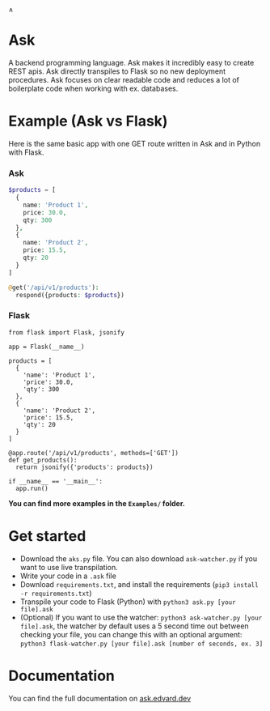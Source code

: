 <img src="https://ask.edvard.dev/banner.png" alt="Ask" height="10vh">

# Ask
A backend programming language. Ask makes it incredibly easy to create REST apis. Ask directly transpiles to Flask so no new deployment procedures. Ask focuses on clear readable code and reduces a lot of boilerplate code when working with ex. databases.

# Example (Ask vs Flask)
Here is the same basic app with one GET route written in Ask and in Python with Flask.

### Ask
```php
$products = [
  {
    name: 'Product 1',
    price: 30.0,
    qty: 300
  },
  {
    name: 'Product 2',
    price: 15.5,
    qty: 20
  }
]

@get('/api/v1/products'):
  respond({products: $products})
```
### Flask
```python3
from flask import Flask, jsonify

app = Flask(__name__)

products = [
  {
    'name': 'Product 1',
    'price': 30.0,
    'qty': 300
  },
  {
    'name': 'Product 2',
    'price': 15.5,
    'qty': 20
  }
]

@app.route('/api/v1/products', methods=['GET'])
def get_products():
  return jsonify({'products': products})
  
if __name__ == '__main__':
  app.run()
```

**You can find more examples in the `Examples/` folder.**

# Get started
- Download the `aks.py` file. You can also download `ask-watcher.py` if you want to use live transpilation.
- Write your code in a `.ask` file
- Download `requirements.txt`, and install the requirements (`pip3 install -r requirements.txt`)
- Transpile your code to Flask (Python) with `python3 ask.py [your file].ask`
- (Optional) If you want to use the watcher: `python3 ask-watcher.py [your file].ask`, the watcher by default uses a 5 second time out between checking your file, you can change this with an optional argument: `python3 flask-watcher.py [your file].ask [number of seconds, ex. 3]`

# Documentation
You can find the full documentation on [ask.edvard.dev](https://ask.edvard.dev)
